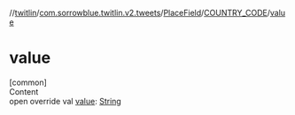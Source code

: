 //[twitlin](../../../index.md)/[com.sorrowblue.twitlin.v2.tweets](../../index.md)/[PlaceField](../index.md)/[COUNTRY_CODE](index.md)/[value](value.md)



# value  
[common]  
Content  
open override val [value](value.md): [String](https://kotlinlang.org/api/latest/jvm/stdlib/kotlin/-string/index.html)  



